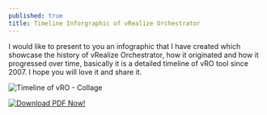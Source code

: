 ```yaml
---
published: true
title: Timeline Inforgraphic of vRealize Orchestrator
---
```

I would like to present to you an infographic that I have created which showcase the history of vRealize Orchestrator, how it originated and how it progressed over time, basically it is a detailed timeline of vRO tool since 2007. I hope you will love it and share it.


![Timeline of vRO - Collage](https://user-images.githubusercontent.com/7029361/124082478-64f37f00-da6a-11eb-80c3-861171ce8d6f.png)


[![Download PDF Now!](https://user-images.githubusercontent.com/7029361/124083738-db44b100-da6b-11eb-9304-e35e3fa202e4.png)](https://github.com/imtrinity94/imtrinity94.github.io/files/6746156/vRealize.Orchestrator.Timeline.Infographic.1.pdf)
